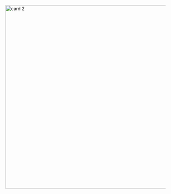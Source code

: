 <img width="2125" height="575" alt="card 2" src="https://github.com/user-attachments/assets/120b6fe8-e884-4fb7-9584-1526d9b6b089" />
